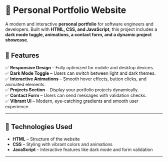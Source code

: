 # 🚀 Personal Portfolio Website  

A modern and interactive **personal portfolio** for software engineers and developers. Built with **HTML, CSS, and JavaScript**, this project includes a **dark mode toggle, animations, a contact form, and a dynamic project showcase**.  

## 📌 Features  
✅ **Responsive Design** – Fully optimized for mobile and desktop devices.  
✅ **Dark Mode Toggle** – Users can switch between light and dark themes.  
✅ **Interactive Animations** – Smooth hover effects, button clicks, and animated elements.  
✅ **Projects Section** – Display your portfolio projects dynamically.  
✅ **Contact Form** – Users can send messages with validation checks.  
✅ **Vibrant UI** – Modern, eye-catching gradients and smooth user experience.  

---

## 🎨 **Technologies Used**  
- **HTML** – Structure of the website  
- **CSS** – Styling with vibrant colors and animations  
- **JavaScript** – Interactive features like dark mode and form validation  

---

